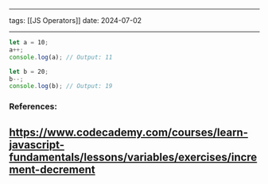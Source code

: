 
--- 
tags: [[JS Operators]]
date: 2024-07-02

---
```js
let a = 10;  
a++;  
console.log(a); // Output: 11

let b = 20;  
b--;  
console.log(b); // Output: 19
```

### References:

https://www.codecademy.com/courses/learn-javascript-fundamentals/lessons/variables/exercises/increment-decrement
---




